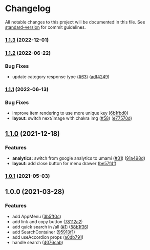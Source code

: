 # Changelog

All notable changes to this project will be documented in this file. See [standard-version](https://github.com/conventional-changelog/standard-version) for commit guidelines.

### [1.1.3](https://github.com/sozonome/pub-apis/compare/v1.1.2...v1.1.3) (2022-12-01)

### [1.1.2](https://github.com/sozonome/pub-apis/compare/v1.1.1...v1.1.2) (2022-06-22)


### Bug Fixes

* update category response type ([#63](https://github.com/sozonome/pub-apis/issues/63)) ([adf4249](https://github.com/sozonome/pub-apis/commit/adf4249cedc93f68cff1399c6d22d62f953b1d82))

### [1.1.1](https://github.com/sozonome/pub-apis/compare/v1.1.0...v1.1.1) (2022-06-13)


### Bug Fixes

* improve item rendering to use more unique key ([6b1fbd0](https://github.com/sozonome/pub-apis/commit/6b1fbd0273c68d0c771b526e2cddc10204eb29cd))
* **layout:** switch next/image with chakra img ([#58](https://github.com/sozonome/pub-apis/issues/58)) ([e77570d](https://github.com/sozonome/pub-apis/commit/e77570d86f65d5e0a17cfec2d8ae80f662de3927))

## [1.1.0](https://github.com/sozonome/pub-apis/compare/v1.0.1...v1.1.0) (2021-12-18)


### Features

* **analytics:** switch from google analytics to umami ([#31](https://github.com/sozonome/pub-apis/issues/31)) ([91a498d](https://github.com/sozonome/pub-apis/commit/91a498d8b265274a6fffab76a6b8663d8a6121a4))
* **layout:** add close button for menu drawer ([be57f4f](https://github.com/sozonome/pub-apis/commit/be57f4fff98a510f7807bfd69b8bb282fb360e81))

### [1.0.1](https://github.com/sozonome/pub-apis/compare/v1.0.0...v1.0.1) (2021-05-03)

## 1.0.0 (2021-03-28)


### Features

* add AppMenu ([3b5ff0c](https://github.com/sozonome/pub-apis/commit/3b5ff0c84c3030fc4b22eb739f12dacb73e55550))
* add link and copy button ([78112a2](https://github.com/sozonome/pub-apis/commit/78112a2b71063c39f24c0c2c385d118454a11106))
* add quick search in /all ([#1](https://github.com/sozonome/pub-apis/issues/1)) ([58b1f36](https://github.com/sozonome/pub-apis/commit/58b1f36bebe6616a07f79ac22a7061fdc4412163))
* add SearchContainer ([95913f1](https://github.com/sozonome/pub-apis/commit/95913f1b4afc20fa2dae957a475d5df9f55549c2))
* add useAccordion props ([a0db791](https://github.com/sozonome/pub-apis/commit/a0db7911270e1d9a31f45e914e5b73eb25329a3e))
* handle search ([4076cab](https://github.com/sozonome/pub-apis/commit/4076cabf0d1c1c0af60cef4ae0b5d63eccee32a1))
